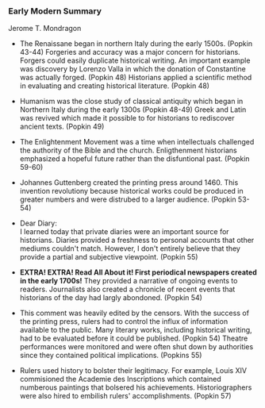 ### Early Modern Summary
Jerome T. Mondragon

- The Renaissane began in northern Italy during the early 1500s. (Popkin 43-44) Forgeries and accuracy was a major concern for historians. Forgers could easily duplicate historical writing. An important example was discovery by Lorenzo Valla in which the donation of Constantine was actually forged. (Popkin 48) Historians applied a scientific method in evaluating and creating historical literature. (Popkin 48) 

- Humanism was the close study of classical antiquity which began in Northern Italy during the early 1300s (Popkin 48-49) Greek and Latin was revived which made it possible to for historians to rediscover ancient texts. (Popkin 49)

- The Enlightenment Movement was a time when intellectuals challenged the authority of the Bible and the church. Enligthenment historians emphasized a hopeful future rather than the disfuntional past. (Popkin 59-60)  

- Johannes Guttenberg created the printing press around 1460. This invention revolutiony because historical works could be produced in greater numbers and were distrubed to a larger audience. (Popkin 53-54)

- Dear Diary: <br/>
 I learned today that private diaries were an important source for historians. Diaries provided a freshness to personal accounts that other mediums couldn't match. However, I don't entirely believe that they provide a partial and subjective viewpoint. (Popkin 55)

- <b> EXTRA! EXTRA! Read All About it! First periodical newspapers created in the early 1700s!</b> They provided a narrative of ongoing events to readers. Journalists also created a chronicle of recent events that historians of the day had largly abondoned. (Popkin 54) 

- This comment was heavily edited by the censors. With the success of the printing press, rulers had to control the influx of information available to the public. Many literary works, including historical writing, had to be evaluated before it could be published. (Popkin 54) Theatre performances were monitored and were often shut down by authorities since they contained political implications. (Popkins 55) 

- Rulers used history to bolster their legitimacy. For example, Louis XIV commisioned the Academie des Inscriptions which contained numberous paintings that bolsered his achievements. Historiographers were also hired to embilish rulers' accomplishments. (Popkin 57) 




